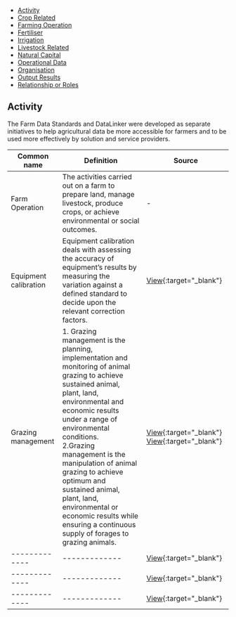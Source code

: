 <ul class="sub-menu">
  <li class="menu-item"><a href="#">Activity</a></li>
  <li class="menu-item"><a href="#">Crop Related</a></li>
  <li class="menu-iteme"><a class="active" href="#">Farming Operation</a></li>
  <li class="menu-item"><a href="#">Fertiliser</a></li>
  <li class="menu-item"><a href="#">Irrigation</a></li>
  <li class="menu-item"><a href="#">Livestock Related</a></li>
  <li class="menu-item"><a href="#">Natural Capital</a></li>
  <li class="menu-item"><a href="#">Operational Data</a></li>
  <li class="menu-item"><a href="#">Organisation</a></li>
  <li class="menu-item"><a href="#">Output Results</a></li>
  <li class="menu-item"><a href="#">Relationship or Roles</a></li>      
</ul>

<h2 id="datalinker">Activity</h2>
<p>The Farm Data Standards and DataLinker were developed as separate initiatives to help agricultural data be more accessible for 
farmers and to be used more effectively by solution and service providers.</p>

| Common name  | Definition | Source |
| ------------- | ------------- | ------------- |
| Farm Operation  | The activities carried out on a farm to prepare land, manage livestock, produce crops, or achieve environmental or social outcomes.  | - |
| Equipment calibration  | Equipment calibration deals with assessing the accuracy of equipment’s results by measuring the variation against a defined standard to decide upon the relevant correction factors.  | [View](https://learngxp.com/good-validation-practices/defining-calibration-qualification-of-equipment/){:target="_blank"} |
| Grazing management  | 1. Grazing management is the planning, implementation and monitoring of animal grazing to achieve sustained animal, plant, land, environmental and economic results under a range of environmental conditions. <br /> 2.Grazing management is the manipulation of animal grazing to achieve optimum and sustained animal, plant, land, environmental or economic results while ensuring a continuous supply of forages to grazing animals.| [View](http://www.nagrasslands.org/category/beneficial-management-practices/grazing-management/){:target="_blank"} [View](https://www.cost869.alterra.nl/SERA17_BMP/BMP_grazing_management.pdf){:target="_blank"} |
| ------------- | ------------- | [View](){:target="_blank"} |
| ------------- | ------------- | [View](){:target="_blank"} |
| ------------- | ------------- | [View](){:target="_blank"} |


